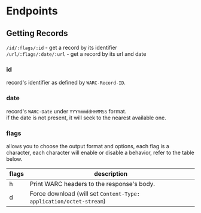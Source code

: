 # Endpoints

## Getting Records

`/id/:flags/:id` - get a record by its identifier\
`/url/:flags/:date/:url` - get a record by its url and date

### id
record's identifier as defined by `WARC-Record-ID`.

### date
record's `WARC-Date` under `YYYYmmddHHMMSS` format.\
if the date is not present, it will seek to the nearest available one.

### flags

allows you to choose the output format and options, each flag is a character, each character will enable or disable a behavior, refer to the table below.

flags|description
-|-
h|Print WARC headers to the response's body.
d|Force download (will set `Content-Type: application/octet-stream`)
